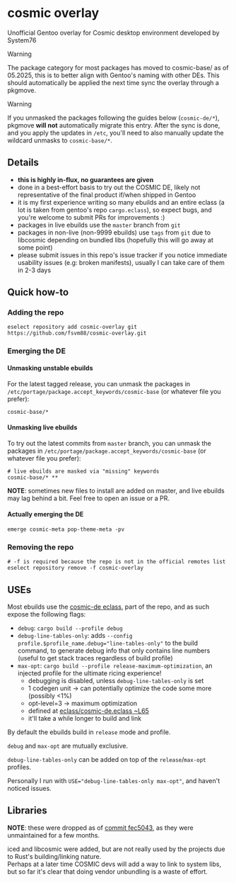 # cosmic overlay

Unofficial Gentoo overlay for Cosmic desktop environment developed by System76

> [!WARNING]
> The package category for most packages has moved to cosmic-base/ as of 05.2025, this is to better align with Gentoo's naming with other DEs.
> This should automatically be applied the next time sync the overlay through a pkgmove.

> [!WARNING]
> If you unmasked the packages following the guides below (`cosmic-de/*`), pkgmove **will not** automatically migrate this entry.
> After the sync is done, and you apply the updates in `/etc`, you'll need to also manually update the wildcard unmasks to `cosmic-base/*`.

## Details

- **this is highly in-flux, no guarantees are given**
- done in a best-effort basis to try out the COSMIC DE, likely not representative of the final product if/when shipped in Gentoo
- it is my first experience writing so many ebuilds and an entire eclass (a lot is taken from gentoo's repo `cargo.eclass`), so expect bugs, and you're welcome to submit PRs for improvements :)
- packages in live ebuilds use the `master` branch from `git`
- packages in non-live (non-9999 ebuilds) use `tags` from `git` due to libcosmic depending on bundled libs (hopefully this will go away at some point)
- please submit issues in this repo's issue tracker if you notice immediate usability issues (e.g: broken manifests), usually I can take care of them in 2-3 days

## Quick how-to

### Adding the repo

```shell
eselect repository add cosmic-overlay git https://github.com/fsvm88/cosmic-overlay.git
```

### Emerging the DE

#### Unmasking unstable ebuilds

For the latest tagged release, you can unmask the packages in `/etc/portage/package.accept_keywords/cosmic-base` (or whatever file you prefer):

```
cosmic-base/*
```

#### Unmasking live ebuilds

To try out the latest commits from `master` branch, you can unmask the packages in `/etc/portage/package.accept_keywords/cosmic-base` (or whatever file you prefer):

```
# live ebuilds are masked via "missing" keywords
cosmic-base/* **
```

**NOTE**: sometimes new files to install are added on master, and live ebuilds may lag behind a bit. Feel free to open an issue or a PR.

#### Actually emerging the DE

```
emerge cosmic-meta pop-theme-meta -pv
```

### Removing the repo

```shell
# -f is required because the repo is not in the official remotes list
eselect repository remove -f cosmic-overlay
```

## USEs

Most ebuilds use the [cosmic-de eclass](eclass/cosmic-de.eclass), part of the repo, and as such expose the following flags:

- `debug`: `cargo build --profile debug`
- `debug-line-tables-only`: adds `--config profile.$profile_name.debug="line-tables-only"` to the build command, to generate debug info that only contains line numbers (useful to get stack traces regardless of build profile)
- `max-opt`: `cargo build --profile release-maximum-optimization`, an injected profile for the ultimate ricing experience!
  - debugging is disabled, unless `debug-line-tables-only` is set
  - 1 codegen unit -> can potentially optimize the code some more (possibly <1%)
  - opt-level=3 -> maximum optimization
  - defined at [eclass/cosmic-de.eclass ~L65](eclass/cosmic-de.eclass#L65)
  - it'll take a while longer to build and link

By default the ebuilds build in `release` mode and profile.

`debug` and `max-opt` are mutually exclusive.

`debug-line-tables-only` can be added on top of the `release`/`max-opt` profiles.

Personally I run with `USE="debug-line-tables-only max-opt"`, and haven't noticed issues.

## Libraries

**NOTE**: these were dropped as of [commit fec5043](https://github.com/fsvm88/cosmic-overlay/commit/fec5043ae4df61d48185b65c6d651a9526b8e0da), as they were unmaintained for a few months.

iced and libcosmic were added, but are not really used by the projects due to Rust's building/linking nature.  
Perhaps at a later time COSMIC devs will add a way to link to system libs, but so far it's clear that doing vendor unbundling is a waste of effort.
